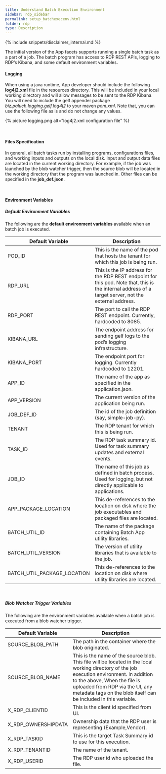 ```yaml
---
title: Understand Batch Execution Environment
sidebar: rdp_sidebar
permalink: setup_batchexecenv.html
folder: rdp
type: Description
---
```


{% include snippets/disclaimer_internal.md %} 

The initial version of the App facets supports running a single batch task as a part of a job. The batch program has access to RDP REST APIs, logging to RDP’s Kibana, and some default environment variables. 

#### Logging

When using a java runtime, App developer should include the following **log4j2.xml** file in the resources directory. This will be included in your local working directory and will allow messages to be sent to the RDP Kibana. You will need to include the gelf appender package *biz.paluch.logging.gelf.log4j2* to your maven *pom.xml*. Note that, you can use the following file as is and do not change any values.

{% picture logging.png alt="log4j2.xml configuration file" %}

<br>

#### Files Specification

In general, all batch tasks run by installing programs, configurations files, and working inputs and outputs on the local disk. Input and output data files are located in the current working directory. For example, if the job was launched by the blob watcher trigger, then the source blob will be located in the working directory that the program was launched in. Other files can be specified in the **job_def.json**.

<br>

#### Environment Variables

##### Default Environment Variables

The following are the **default environment variables** available when an batch job is executed.

| Default Variable | Description |
|-------------------|-------------|
| POD_ID | This is the name of the pod that hosts the tenant for which this job is being run. |
| RDP_URL | This is the IP address for the RDP REST endpoint for this pod. Note that, this is the internal address of a target server, not the external address. |
| RDP_PORT | The port to call the RDP REST endpoint. Currently, hardcoded to 8085. |
| KIBANA_URL | The endpoint address for sending gelf logs to the pod’s logging infrastructure. |
| KIBANA_PORT | The endpoint port for logging. Currently hardcoded to 12201. |
| APP_ID | The name of the app as specified in the application.json. |
| APP_VERSION | The current version of the application being run. |
| JOB_DEF_ID | The id of the job definition (say, simple-job-py). |
| TENANT | The RDP tenant for which this is being run. |
| TASK_ID | The RDP task summary id. Used for task summary updates and external events. |
| JOB_ID | The name of this job as defined in batch process. Used for logging, but not directly applicable to applications. |
| APP_PACKAGE_LOCATION | This de-references to the location on disk where the job executables and packaged files are located. |
| BATCH_UTIL_ID | The name of the package containing Batch App utility libraries. |
| BATCH_UTIL_VERSION | The version of utility libraries that is available to the job. |
| BATCH_UTIL_PACKAGE_LOCATION |This de-references to the location on disk where utility libraries are located. |

<br>

##### Blob Watcher Trigger Variables

The following are the environment variables available when a batch job is executed from a blob watcher trigger.

| Default Variable | Description |
|-------------------|-------------|
| SOURCE_BLOB_PATH | The path in the container where the blob originated. |
| SOURCE_BLOB_NAME | This is the name of the source blob. This file will be located in the local working directory of the job execution environment. In addition to the above, When the file is uploaded from RDP via the UI, any metadata tags on the blob itself can be included in this variable. |
| X_RDP_CLIENTID | This is the client id specified from UI. |
| X_RDP_OWNERSHIPDATA | Ownership data that the RDP user is representing (Example,Vendor). |
| X_RDP_TASKID | This is the target Task Summary id to use for this execution. |
| X_RDP_TENANTID | The name of the tenant. |
| X_RDP_USERID | The RDP user id who uploaded the file. |